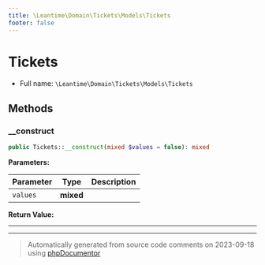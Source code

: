 ```yaml
---
title: \Leantime\Domain\Tickets\Models\Tickets
footer: false
---
```


# Tickets





* Full name: `\Leantime\Domain\Tickets\Models\Tickets`



## Methods

### __construct



```php
public Tickets::__construct(mixed $values = false): mixed
```








**Parameters:**

| Parameter | Type | Description |
|-----------|------|-------------|
| `values` | **mixed** |  |


**Return Value:**





---


---
> Automatically generated from source code comments on 2023-09-18 using [phpDocumentor](http://www.phpdoc.org/)
